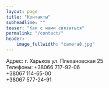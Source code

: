 ```yaml
---
layout: page
title: "Контакты"
subheadline: ""
teaser: "Как с нами связаться"
permalink: "/contact/"
header:
    image_fullwidth: "camera8.jpg"
---
```

Адрес: г. Харьков ул. Плехановская 25  
Телефоны: +38066 717-92-06   
+38067 114-65-00  
+38067 577-24-91